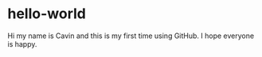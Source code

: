 # hello-world
Hi my name is Cavin and this is my first time using GitHub.  I hope everyone is happy.
